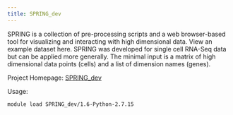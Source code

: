 ```yaml
---
title: SPRING_dev
---
```

SPRING is a collection of pre-processing scripts and a web browser-based tool for visualizing and interacting with high dimensional data. View an example dataset here. SPRING was developed for single cell RNA-Seq data but can be applied more generally. The minimal input is a matrix of high dimensional data points (cells) and a list of dimension names (genes).

Project Homepage: [SPRING_dev](http://https://github.com/AllonKleinLab/SPRING_dev)

Usage:
```
module load SPRING_dev/1.6-Python-2.7.15
```
